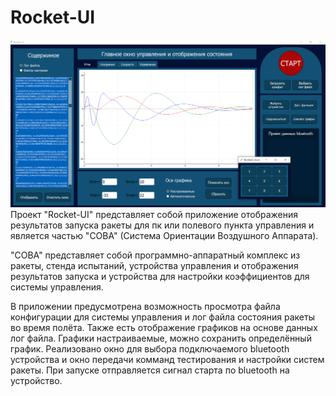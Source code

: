 # Rocket-UI
![Image alt](https://github.com/ByMisterAnt/Rocket-UI/blob/a1cf9b8f86231f5d362dbf122895892dba3341cb/img/img.png)
Проект "Rocket-UI" представляет собой приложение отображения результатов запуска ракеты для пк или полевого пункта управления и является частью "СОВА" (Система Ориентации Воздушного Аппарата).

"СОВА" представляет собой программно-аппаратный комплекс из ракеты, стенда испытаний, устройства управления и отображения результатов запуска и устройства для настройки коэффициентов для системы управления.

В приложении предусмотрена возможность просмотра файла конфигурации для системы управления и лог файла состояния ракеты во время полёта. Также есть отображение графиков на основе данных лог файла. Графики настраиваемые, можно сохранить определённый график.
Реализовано окно для выбора подключаемого bluetooth устройства и окно передачи комманд тестирования и настройки систем ракеты.
При запуске отправляется сигнал старта по bluetooth на устройство.
